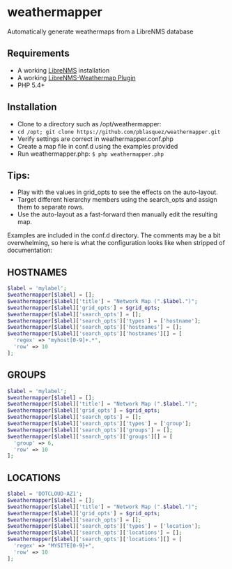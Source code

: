 # weathermapper
Automatically generate weathermaps from a LibreNMS database

Requirements
------------
- A working [LibreNMS][1] installation
- A working [LibreNMS-Weathermap Plugin][2]
- PHP 5.4+

Installation
------------
- Clone to a directory such as /opt/weathermapper:
- ```cd /opt; git clone https://github.com/pblasquez/weathermapper.git```
- Verify settings are correct in weathermapper.conf.php
- Create a map file in conf.d using the examples provided
- Run weathermapper.php: ```$ php weathermapper.php```

Tips:
----
- Play with the values in grid_opts to see the effects on the auto-layout.
- Target different hierarchy members using the search_opts and assign them to separate rows.
- Use the auto-layout as a fast-forward then manually edit the resulting map.

Examples are included in the conf.d directory. The comments may be a bit overwhelming, so here is what the configuration looks like when stripped of documentation:

HOSTNAMES
---------
```php
$label = 'mylabel';
$weathermapper[$label] = [];
$weathermapper[$label]['title'] = "Network Map (".$label.")";
$weathermapper[$label]['grid_opts'] = $grid_opts;
$weathermapper[$label]['search_opts'] = [];
$weathermapper[$label]['search_opts']['types'] = ['hostname'];
$weathermapper[$label]['search_opts']['hostnames'] = [];
$weathermapper[$label]['search_opts']['hostnames'][] = [
  'regex' => "myhost[0-9]+.*",
  'row' => 10
];
```

GROUPS
------
```php
$label = 'mylabel';
$weathermapper[$label] = [];
$weathermapper[$label]['title'] = "Network Map (".$label.")";
$weathermapper[$label]['grid_opts'] = $grid_opts;
$weathermapper[$label]['search_opts'] = [];
$weathermapper[$label]['search_opts']['types'] = ['group'];
$weathermapper[$label]['search_opts']['groups'] = [];
$weathermapper[$label]['search_opts']['groups'][] = [
  'group' => 6,
  'row' => 10
];
```

LOCATIONS
---------
```php
$label = 'DOTCLOUD-AZ1';
$weathermapper[$label] = [];
$weathermapper[$label]['title'] = "Network Map (".$label.")";
$weathermapper[$label]['grid_opts'] = $grid_opts;
$weathermapper[$label]['search_opts'] = [];
$weathermapper[$label]['search_opts']['types'] = ['location'];
$weathermapper[$label]['search_opts']['locations'] = [];
$weathermapper[$label]['search_opts']['locations'][] = [
  'regex' => "MYSITE[0-9}+",
  'row' => 10
];
```

[1]: https://github.com/librenms/librenms "LibreNMS GitHub repo"
[2]: https://github.com/librenms-plugins/Weathermap "LibreNMS Weathermap Plugin Github repo"
